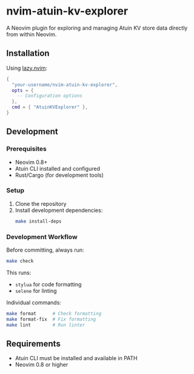 # nvim-atuin-kv-explorer

A Neovim plugin for exploring and managing Atuin KV store data directly from within Neovim.

## Installation

Using [lazy.nvim](https://github.com/folke/lazy.nvim):

```lua
{
  "your-username/nvim-atuin-kv-explorer",
  opts = {
    -- Configuration options
  },
  cmd = { "AtuinKVExplorer" },
}
```

## Development

### Prerequisites

- Neovim 0.8+
- Atuin CLI installed and configured
- Rust/Cargo (for development tools)

### Setup

1. Clone the repository
2. Install development dependencies:
   ```bash
   make install-deps
   ```

### Development Workflow

Before committing, always run:
```bash
make check
```

This runs:
- `stylua` for code formatting
- `selene` for linting

Individual commands:
```bash
make format      # Check formatting
make format-fix  # Fix formatting
make lint        # Run linter
```

## Requirements

- Atuin CLI must be installed and available in PATH
- Neovim 0.8 or higher